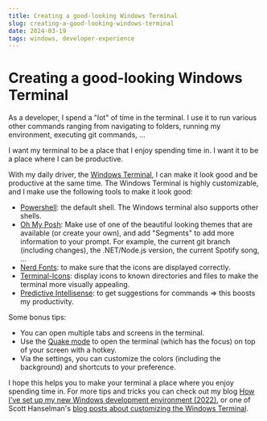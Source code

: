 ```yaml
---
title: Creating a good-looking Windows Terminal
slug: creating-a-good-looking-windows-terminal
date: 2024-03-19
tags: windows, developer-experience
---
```


# Creating a good-looking Windows Terminal

As a developer, I spend a "lot" of time in the terminal.
I use it to run various other commands ranging from navigating to folders, running my environment, executing git commands, ...

I want my terminal to be a place that I enjoy spending time in.
I want it to be a place where I can be productive.

With my daily driver, the [Windows Terminal](https://learn.microsoft.com/en-us/windows/terminal/), I can make it look good and be productive at the same time.
The Windows Terminal is highly customizable, and I make use the following tools to make it look good:

- [Powershell](https://learn.microsoft.com/en-us/powershell/scripting/install/installing-powershell-on-windows?view=powershell-7.4): the default shell. The Windows terminal also supports other shells.
- [Oh My Posh](https://ohmyposh.dev/docs/installation/windows/): Make use of one of the beautiful looking themes that are available (or create your own), and add "Segments" to add more information to your prompt. For example, the current git branch (including changes), the .NET/Node.js version, the current Spotify song, ...
- [Nerd Fonts](https://ohmyposh.dev/docs/installation/fonts): to make sure that the icons are displayed correctly.
- [Terminal-Icons](https://github.com/devblackops/Terminal-Icons?tab=readme-ov-file#installation): display icons to known directories and files to make the terminal more visually appealing.
- [Predictive Intellisense](https://github.com/PowerShell/CompletionPredictor?tab=readme-ov-file#use-the-predictor): to get suggestions for commands => this boosts my productivity.

Some bonus tips:

- You can open multiple tabs and screens in the terminal.
- Use the [Quake mode](https://learn.microsoft.com/en-us/windows/terminal/tips-and-tricks#quake-mode) to open the terminal (which has the focus) on top of your screen with a hotkey.
- Via the settings, you can customize the colors (including the background) and shortcuts to your preference.

I hope this helps you to make your terminal a place where you enjoy spending time in.
For more tips and tricks you can check out my blog [How I've set up my new Windows development environment (2022)](../../blog/how-i-have-set-up-my-new-windows-development-environment-in-2022/index.md), or one of Scott Hanselman's [blog posts about customizing the Windows Terminal](https://www.hanselman.com/blog/googleresults.html?&sa=Search&domains=www.hanselman.com&sitesearch=www.hanselman.com&client=pub-7789616507550168&forid=1&ie=UTF-8&oe=UTF-8&safe=active&cof=GALT%3A%23B47B10%3BGL%3A1%3BDIV%3A%23A9501B%3BVLC%3A6F3C1B%3BAH%3Acenter%3BBGC%3AFFFFFF%3BLBGC%3A336699%3BALC%3AB47B10%3BLC%3AB47B10%3BT%3A000000%3BGFNT%3AA9501B%3BGIMP%3AA9501B%3BFORID%3A11&hl=en&q=windows%20terminal).
